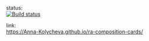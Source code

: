 status:  
[![Build status](https://ci.appveyor.com/api/projects/status/6x34d84wwymi2l40?svg=true)](https://ci.appveyor.com/project/Anna-Kolycheva/ra-composition-cards)

link:  
https://Anna-Kolycheva.github.io/ra-composition-cards/
